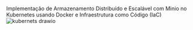 
Implementação de Armazenamento Distribuído e Escalável com Minio no Kubernetes usando Docker e Infraestrutura como Código (IaC)
![kubernets drawio](https://github.com/GeraldoTI/kubernets/assets/91867650/4dec89bc-ec9c-4235-af26-55ce0826b644)





